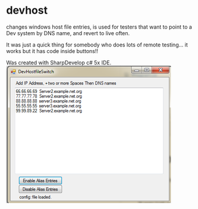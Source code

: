 # devhost
changes windows host file entries, is used for testers that want to point to a Dev system by DNS name, and revert to live often.

It was just a quick thing for somebody who does lots of remote testing... it works but it has code inside buttons!! 

Was created with SharpDevelop c# 5x IDE.
![Alt text](img.png?raw=true "GUI")

